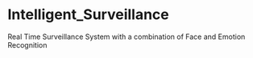 # Intelligent_Surveillance
Real Time Surveillance System with a combination of Face and Emotion Recognition
